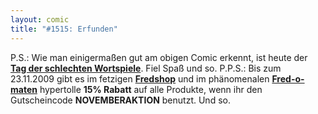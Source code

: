 ```yaml
---
layout: comic
title: "#1515: Erfunden"
---
```


P.S.:
Wie man einigermaßen gut am obigen Comic erkennt, ist heute der <a href="http://www.fonflatter.de/kalender"><strong>Tag der schlechten Wortspiele</strong></a>. Fiel Spaß und so.
P.P.S.:
Bis zum 23.11.2009 gibt es im fetzigen <a href="http://fredshop.spreadshirt.de/" href="_blank"><strong>Fredshop</strong></a>  und im phänomenalen <a href="http://fred-o-mat.spreadshirt.de/" href="_blank"><strong>Fred-o-maten</strong></a> hypertolle <strong>15% Rabatt</strong> auf alle Produkte, wenn ihr den Gutscheincode
<strong>NOVEMBERAKTION</strong>
benutzt.
Und so.
